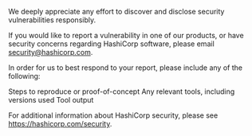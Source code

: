 We deeply appreciate any effort to discover and disclose security vulnerabilities responsibly.

If you would like to report a vulnerability in one of our products, or have security concerns regarding HashiCorp software, please email security@hashicorp.com.

In order for us to best respond to your report, please include any of the following:

Steps to reproduce or proof-of-concept
Any relevant tools, including versions used
Tool output

For additional information about HashiCorp security, please see https://hashicorp.com/security.

